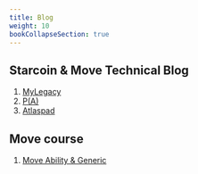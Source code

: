 ```yaml
---
title: Blog
weight: 10
bookCollapseSection: true
---
```


## Starcoin & Move Technical Blog

1. [MyLegacy](https://starcoin.org/zh/developer/blog/move%E9%BB%91%E5%AE%A2%E6%9D%BE_mylegacy%E6%BA%90%E7%A0%81%E5%88%86%E6%9E%90/)
2. [P(A)](https://starcoin.org/zh/developer/blog/move%E9%BB%91%E5%AE%A2%E6%9D%BE_pa%E6%BA%90%E7%A0%81%E5%88%86%E6%9E%90/)
3. [Atlaspad](https://starcoin.org/zh/developer/blog/move_ido_atlaspad/)



## Move course

1. [Move Ability & Generic](https://starcoin.org/zh/developer/blog/move_advanced_tutorial/)